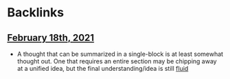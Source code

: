 
# Backlinks
## [February 18th, 2021](<February 18th, 2021.md>)
- A thought that can be summarized in a single-block is at least somewhat thought out. One that requires an entire section may be chipping away at a unified idea, but the final understanding/idea is still [fluid]([fluidity](<fluidity.md>))

